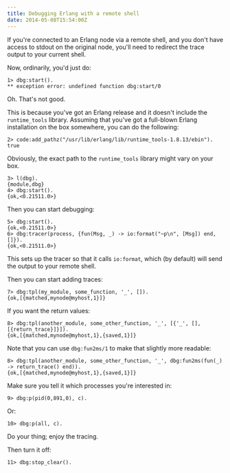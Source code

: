 ```yaml
---
title: Debugging Erlang with a remote shell
date: 2014-05-08T15:54:00Z
---
```

If you're connected to an Erlang node via a remote shell, and you don't have
access to stdout on the original node, you'll need to redirect the trace output
to your current shell.

Now, ordinarily, you'd just do:

    1> dbg:start().
    ** exception error: undefined function dbg:start/0

Oh. That's not good.

This is because you've got an Erlang release and it doesn't include the
`runtime_tools` library. Assuming that you've got a full-blown Erlang
installation on the box somewhere, you can do the following:

    2> code:add_pathz("/usr/lib/erlang/lib/runtime_tools-1.8.13/ebin").
    true

Obviously, the exact path to the `runtime_tools` library might vary on your
box.

    3> l(dbg).
    {module,dbg}
    4> dbg:start().
    {ok,<0.21511.0>}

Then you can start debugging:

    5> dbg:start().
    {ok,<0.21511.0>}
    6> dbg:tracer(process, {fun(Msg, _) -> io:format("~p\n", [Msg]) end, []}).
    {ok,<0.21511.0>}

This sets up the tracer so that it calls `io:format`, which (by default) will
send the output to your remote shell.

Then you can start adding traces:

    7> dbg:tpl(my_module, some_function, '_', []).
    {ok,[{matched,mynode@myhost,1}]}

If you want the return values:

    8> dbg:tpl(another_module, some_other_function, '_', [{'_', [], [{return_trace}]}]).
    {ok,[{matched,mynode@myhost,1},{saved,1}]}

Note that you can use `dbg:fun2ms/1` to make that slightly more readable:

    8> dbg:tpl(another_module, some_other_function, '_', dbg:fun2ms(fun(_) -> return_trace() end)).
    {ok,[{matched,mynode@myhost,1},{saved,1}]}

Make sure you tell it which processes you're interested in:

    9> dbg:p(pid(0,891,0), c).

Or:

    10> dbg:p(all, c).

Do your thing; enjoy the tracing.

Then turn it off:

    11> dbg:stop_clear().

